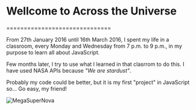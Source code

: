 # Wellcome to Across the Universe
==============================

From 27th January 2016 until 16th March 2016, I spent my life in a classroom, every Monday and Wednesday from 7 p.m. to 9 p.m., in my purpose to learn all about JavaScript.

Few months later, I try to use what I learned in that clasrrom to do this. I have used NASA APIs because *"We are stardust"*. 

Probably my code could be better, but it is my first "project" in JavaScript so... Go easy, my friend!

![MegaSuperNova](https://pixabay.com/static/uploads/photo/2011/12/14/12/11/horsehead-nebula-11081_960_720.jpg)


